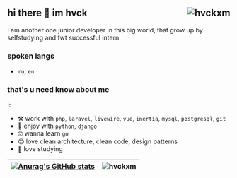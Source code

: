 ## hi there 👋 im hvck <img align="right" src="https://komarev.com/ghpvc/?username=hvckxm&label=Profile%20Views%20&color=9f5afd&style=flat-square" alt="hvckxm" />
i am another one junior developer in this big world, that grow up by selfstudying and fwt successful intern

### spoken langs
- `ru`, `en`

### that's u need know about me
i:
- ⚒   work with `php`, `laravel`, `livewire`, `vue`, `inertia`, `mysql`, `postgresql`, `git`
- 🌚  enjoy with `python`, `django`
- 🤓  wanna learn `go`
- 😍  love clean architecture, clean code, design patterns
- 🥰  love studying


|[![Anurag's GitHub stats](https://github-readme-stats.vercel.app/api?username=hvckxm&show_icons=true)](https://github.com/anuraghazra/github-readme-stats) | ![hvckxm](https://github-readme-stats.vercel.app/api/top-langs/?username=hvckxm&layout=compact&theme=dark)
| ------------- | ------------- |





